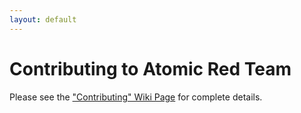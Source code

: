 ```yaml
---
layout: default
---
```


# Contributing to Atomic Red Team
Please see the ["Contributing" Wiki Page](https://github.com/redcanaryco/atomic-red-team/wiki/Contributing) for complete details.
